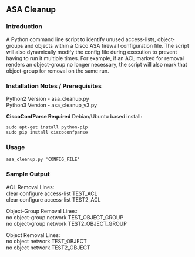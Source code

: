 ## ASA Cleanup

### Introduction

A Python command line script to identify unused access-lists, object-groups and objects within a Cisco ASA firewall configuration file.  The script will also dynamically modify the config file during execution to prevent having to run it multiple times. For example, if an ACL marked for removal renders an object-group no longer necessary, the script will also mark that object-group for removal on the same run.

### Installation Notes / Prerequisites

Python2 Version - asa_cleanup.py  
Python3 Version - asa_cleanup_v3.py

**CiscoConfParse Required**
Debian/Ubuntu based install:
```
sudo apt-get install python-pip
sudo pip install ciscoconfparse
```

### Usage
```
asa_cleanup.py 'CONFIG_FILE'
```

### Sample Output
ACL Removal Lines:  
clear configure access-list TEST_ACL  
clear configure access-list TEST2_ACL

Object-Group Removal Lines:  
no object-group network TEST_OBJECT_GROUP  
no object-group network TEST2_OBJECT_GROUP

Object Removal Lines:  
no object network TEST_OBJECT  
no object network TEST2_OBJECT  
